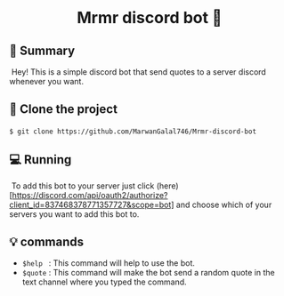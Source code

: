 <div align="center">
  <br>
  <h1>Mrmr discord bot 🤖</h1>
</div>


## 📙 Summary

​	Hey! This is a simple discord bot that send quotes to a server discord whenever you want.



## :dart: ​Clone the project

​	`$ git clone https://github.com/MarwanGalal746/Mrmr-discord-bot`



## 💻 Running

​	To add this bot to your server just click (here)[https://discord.com/api/oauth2/authorize?client_id=837468378771357727&scope=bot] and choose which of your servers you want to add this bot to. 



## :bulb: commands 

 -  `$help ` :  This command will help to use the bot.
 -  `$quote` : This command will make the bot send a random quote in the text channel where you typed the command.
